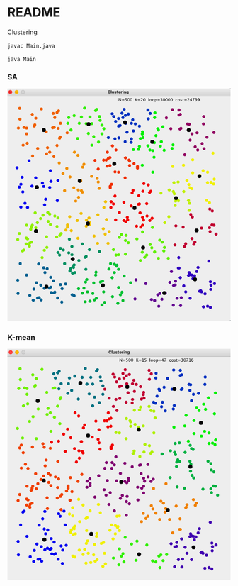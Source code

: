 # README

Clustering

```
javac Main.java
```
```
java Main
```

### SA
![img](./SA/img.png "SA")

### K-mean
![img](./k_mean/img.png "K-mean")
